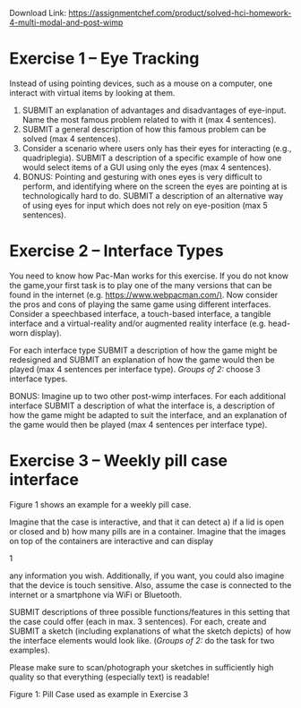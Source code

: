Download Link: https://assignmentchef.com/product/solved-hci-homework-4-multi-modal-and-post-wimp
<br>
<h1>Exercise 1 – Eye Tracking</h1>

Instead of using pointing devices, such as a mouse on a computer, one interact with virtual items by looking at them.

<ol>

 <li>SUBMIT an explanation of advantages and disadvantages of eye-input. Name the most famous problem related to with it (max 4 sentences).</li>

 <li>SUBMIT a general description of how this famous problem can be solved (max 4 sentences).</li>

 <li>Consider a scenario where users only has their eyes for interacting (e.g., quadriplegia). SUBMIT a description of a specific example of how one would select items of a GUI using only the eyes (max 4 sentences).</li>

 <li>BONUS: Pointing and gesturing with ones eyes is very difficult to perform, and identifying where on the screen the eyes are pointing at is technologically hard to do. SUBMIT a description of an alternative way of using eyes for input which does not rely on eye-position (max 5 sentences).</li>

</ol>

<h1>Exercise 2 – Interface Types</h1>

You need to know how Pac-Man works for this exercise. If you do not know the game,your first task is to play one of the many versions that can be found in the internet (e.g. <a href="https://www.webpacman.com/">https://www.webpacman.com/</a><a href="https://www.webpacman.com/">)</a>. Now consider the pros and cons of playing the same game using different interfaces. Consider a speechbased interface, a touch-based interface, a tangible interface and a virtual-reality and/or augmented reality interface (e.g. head-worn display).

For each interface type SUBMIT a description of how the game might be redesigned and SUBMIT an explanation of how the game would then be played (max 4 sentences per interface type). <em>Groups of 2: </em>choose 3 interface types.

BONUS: Imagine up to two other post-wimp interfaces. For each additional interface SUBMIT a description of what the interface is, a description of how the game might be adapted to suit the interface, and an explanation of the game would then be played (max 4 sentences per interface type).

<h1>Exercise 3 – Weekly pill case interface</h1>

Figure 1 shows an example for a weekly pill case.

Imagine that the case is interactive, and that it can detect a) if a lid is open or closed and b) how many pills are in a container. Imagine that the images on top of the containers are interactive and can display

1

any information you wish. Additionally, if you want, you could also imagine that the device is touch sensitive. Also, assume the case is connected to the internet or a smartphone via WiFi or Bluetooth.

SUBMIT descriptions of three possible functions/features in this setting that the case could offer (each in max. 3 sentences). For each, create and SUBMIT a sketch (including explanations of what the sketch depicts) of how the interface elements would look like. (<em>Groups of 2: </em>do the task for two examples).

Please make sure to scan/photograph your sketches in sufficiently high quality so that everything (especially text) is readable!

Figure 1: Pill Case used as example in Exercise 3